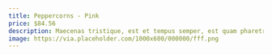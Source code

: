 ```yaml
---
title: Peppercorns - Pink
price: $84.56
description: Maecenas tristique, est et tempus semper, est quam pharetra magna, ac consequat metus sapien ut nunc. Vestibulum ante ipsum primis in faucibus orci luctus et ultrices posuere cubilia Curae; Mauris viverra diam vitae quam. Suspendisse potenti.
image: https://via.placeholder.com/1000x600/000000/fff.png
---
```

